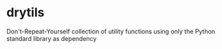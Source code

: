 # drytils
Don't-Repeat-Yourself collection of utility functions using only the Python standard library as dependency

